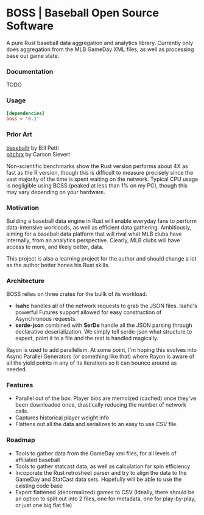 BOSS | Baseball Open Source Software
===

A pure Rust baseball data aggregation and analytics library. 
Currently only does aggregation from the MLB GameDay XML files, as well as processing base out game state.

### Documentation

TODO

### Usage

```toml
[dependencies]
boss = "0.1"
```
### Prior Art

[baseballr](https://github.com/BillPetti/baseballr) by Bill Petti<br>
[pitchrx](https://github.com/cpsievert/pitchRx) by Carson Sievert

Non-scientific benchmarks show the Rust version performs about 4X as fast as the R version, though this is difficult to measure precisely since the vast majority of the time is spent waiting on the network. Typical CPU usage is negligible using BOSS (peaked at less than 1% on my PC), though this may vary depending on your hardware.

### Motivation

Building a baseball data engine in Rust will enable everyday fans to perform data-intensive workloads, as well as efficient data gathering. Ambitiously, aiming for a baseball data platform that will rival what MLB clubs have internally, from an analytics perspective. Clearly, MLB clubs will have access to more, and likely better, data.

This project is also a learning project for the author and should change a lot as the author better hones his Rust skills.

### Architecture
BOSS relies on three crates for the bullk of its workload. <br>
* <b>Isahc</b> handles all of the network requests to grab the JSON files. Isahc's powerful Futures support allowed for easy construction of Asynchronous requests.
* <b>serde-json</b> combined with <b>SerDe</b> handle all the JSON parsing through declarative deserialization. We simply tell serde-json what structure to expect, point it to a file and the rest is handled magically.

Rayon is used to add parallelism. At some point, I'm hoping this evolves into Async Parallel Generators (or something like that) where Rayon is aware of all the yield points in any of its iterations so it can bounce around as needed.

### Features
* Parallel out of the box. Player bios are memoized (cached) once they've been downloaded once, drastically reducing the number of network calls.
* Captures historical player weight info
* Flattens out all the data and serializes to an easy to use CSV file.

### Roadmap

* Tools to gather data from the GameDay xml files, for all levels of affiliated baseball
* Tools to gather statcast data, as well as calculation for spin efficiency
* Incoporate the Rust retrosheet parser and try to align the data to the GameDay and StatCast data sets. Hopefully will be able to use the existing code base
* Export flattened (denormalized) games to CSV (Ideally, there should be an option to split out into 2 files, one for metadata, one for play-by-play, or just one big flat file)